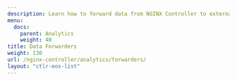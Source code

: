 ```yaml
---
description: Learn how to forward data from NGINX Controller to external services.
menu:
  docs:
    parent: Analytics
    weight: 40
title: Data Forwarders
weight: 130
url: /nginx-controller/analytics/forwarders/
layout: "ctlr-eos-list"
---
```

